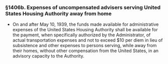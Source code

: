 ### §1406b. Expenses of uncompensated advisers serving United States Housing Authority away from home
* On and after May 10, 1939, the funds made available for administrative expenses of the United States Housing Authority shall be available for the payment, when specifically authorized by the Administrator, of actual transportation expenses and not to exceed $10 per diem in lieu of subsistence and other expenses to persons serving, while away from their homes, without other compensation from the United States, in an advisory capacity to the Authority.
